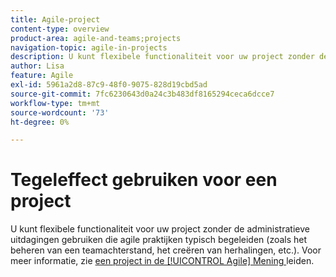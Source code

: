 ```yaml
---
title: Agile-project
content-type: overview
product-area: agile-and-teams;projects
navigation-topic: agile-in-projects
description: U kunt flexibele functionaliteit voor uw project zonder de administratieve uitdagingen gebruiken die agile praktijken typisch begeleiden (zoals het beheren van een teamachterstand, het creëren van herhalingen, etc.).
author: Lisa
feature: Agile
exl-id: 5961a2d8-87c9-48f0-9075-828d19cbd5ad
source-git-commit: 7fc6230643d0a24c3b483df8165294ceca6dcce7
workflow-type: tm+mt
source-wordcount: '73'
ht-degree: 0%

---
```


# Tegeleffect gebruiken voor een project

U kunt flexibele functionaliteit voor uw project zonder de administratieve uitdagingen gebruiken die agile praktijken typisch begeleiden (zoals het beheren van een teamachterstand, het creëren van herhalingen, etc.). Voor meer informatie, zie [ een project in de [!UICONTROL Agile] Mening ](../../manage-work/projects/manage-projects/manage-projects-in-agile-view.md) leiden.
